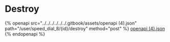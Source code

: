 # Destroy

{% openapi src="../../../../../../.gitbook/assets/openapi (4).json" path="/user/speed_dial_8/{id}/destroy" method="post" %}
[openapi (4).json](<../../../../../../.gitbook/assets/openapi (4).json>)
{% endopenapi %}
